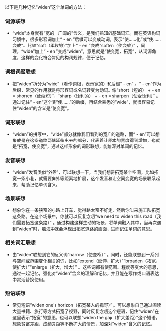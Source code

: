 以下是几种记忆“widen”这个单词的方法：

### 词源联想
 - “wide”本身就有“宽的，广阔的”含义，是我们熟知的基础词汇。而在英语构词习惯中，很多形容词加上“ - en ”后缀可以变成动词，表示“使……化”或“使……变成”。比如“soft（柔软的）”加上“ - en ”变成“soften（使变软）” ，同理，“wide”加上“ - en ”变成“widen”，意思就是“使变宽，拓宽”，从词源角度，这样的变化符合常见的构词规律，便于记忆。

### 词根词缀联想
 - 把“widen”拆分为“wide”（看作词根，表示宽的）和后缀“ - en” 。“ - en”作为后缀，常见的作用就是将形容词或名词转变为动词。像“short（短的） + - en = shorten（使缩短）”，“sharp（锋利的） + - en = sharpen（使变锋利）” 。通过记住“ - en”这个表“使……”的后缀，再结合熟悉的“wide”，就很容易记住“widen”的含义是“使变宽”。

### 词形联想
 - “widen”的拼写中，“wide”部分就像我们看到的宽广的道路，而“ - en”可以想象成是在这条道路两端延伸出去的部分，代表着让原本的宽度得到增加，也就是“拓宽，使变宽”，通过这样形象的词形联想，能加深对单词的记忆。

### 发音联想
 - “widen”发音类似“外等”，可以联想一下，当我们想要拓宽某个空间，比如拓宽一条小巷，就需要向外等距离地扩展，这个发音和让空间变宽的场景联系起来，帮助记忆单词含义。

### 场景联想
 - 想象你在一条狭窄的小路上开车，觉得路太窄不好走，然后你叫来施工队拓宽这条路。在这个场景中，你就可以反复念叨“we need to widen this road（我们需要拓宽这条路）” 。通过构建这样生动的场景，将单词融入其中，当再次遇到“widen”时，脑海中就会浮现出拓宽道路的画面，进而记住单词的意思。

### 相关词汇联想
 - 由“widen”联想到它的反义词“narrow（使变窄）” 。同时，还能联想到一系列与空间或范围变化相关的词，比如“extend（延伸，扩大）”“broaden（拓宽，使扩大）”“enlarge（扩大，增大）” 。这些词都有使范围、程度等变大的意思，通过一起记忆，强化对“widen”含义的理解和记忆，并且能在写作或口语表达中灵活替换使用。

### 短语联想
 - 常见短语“widen one's horizon（拓宽某人的视野）” 。可以想象自己通过阅读大量书籍、旅行等方式拓宽了视野，同时反复念叨这个短语，记住“widen”在这里表示“拓宽”的意思。也可以联想“widen the gap（扩大差距）”这个短语，想象贫富差距、成绩差距等不断扩大的情景，加深对“widen”含义的记忆。 